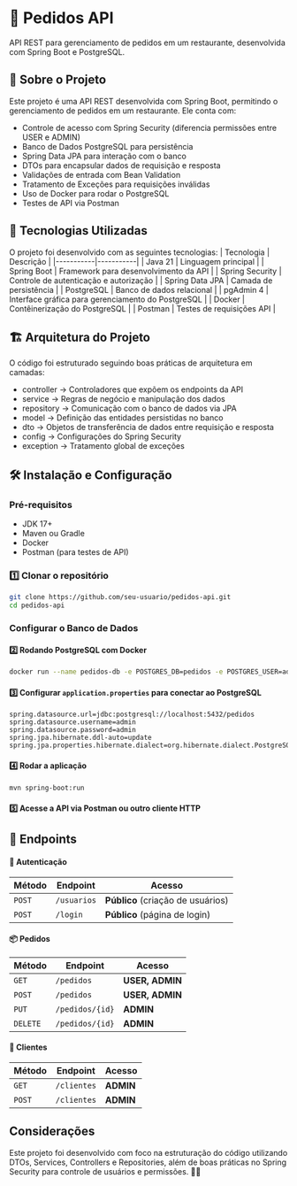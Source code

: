 # 📌 Pedidos API 

API REST para gerenciamento de pedidos em um restaurante, desenvolvida com Spring Boot e PostgreSQL.

## 📌 Sobre o Projeto

Este projeto é uma API REST desenvolvida com Spring Boot, permitindo o gerenciamento de pedidos em um restaurante. Ele conta com:
- Controle de acesso com Spring Security (diferencia permissões entre USER e ADMIN)
- Banco de Dados PostgreSQL para persistência
- Spring Data JPA para interação com o banco
- DTOs para encapsular dados de requisição e resposta
- Validações de entrada com Bean Validation
- Tratamento de Exceções para requisições inválidas
- Uso de Docker para rodar o PostgreSQL
- Testes de API via Postman

## 🚀 Tecnologias Utilizadas
O projeto foi desenvolvido com as seguintes tecnologias:
| Tecnologia  | Descrição | 
|-----------|-----------|
| Java 21    | Linguagem principal    |
| Spring Boot  | Framework para desenvolvimento da API    | 
| Spring Security  | Controle de autenticação e autorização    |
| Spring Data JPA  | Camada de persistência    |
| PostgreSQL  | Banco de dados relacional    |
| pgAdmin 4	  | Interface gráfica para gerenciamento do PostgreSQL    |
| Docker  | 	Contêinerização do PostgreSQL    |
| Postman	  | Testes de requisições API    |

## 🏗 Arquitetura do Projeto
O código foi estruturado seguindo boas práticas de arquitetura em camadas:
- controller → Controladores que expõem os endpoints da API
- service → Regras de negócio e manipulação dos dados
- repository → Comunicação com o banco de dados via JPA
- model → Definição das entidades persistidas no banco
- dto → Objetos de transferência de dados entre requisição e resposta
- config → Configurações do Spring Security
- exception → Tratamento global de exceções

## 🛠 Instalação e Configuração
### Pré-requisitos
- JDK 17+
- Maven ou Gradle
- Docker
- Postman (para testes de API)

### 1️⃣ Clonar o repositório
```bash
git clone https://github.com/seu-usuario/pedidos-api.git
cd pedidos-api
```

### Configurar o Banco de Dados
#### 2️⃣  Rodando PostgreSQL com Docker
```bash
docker run --name pedidos-db -e POSTGRES_DB=pedidos -e POSTGRES_USER=admin -e POSTGRES_PASSWORD=admin -p 5432:5432 -d postgres
```
#### 3️⃣ Configurar ```application.properties``` para conectar ao PostgreSQL
```properties
spring.datasource.url=jdbc:postgresql://localhost:5432/pedidos
spring.datasource.username=admin
spring.datasource.password=admin
spring.jpa.hibernate.ddl-auto=update
spring.jpa.properties.hibernate.dialect=org.hibernate.dialect.PostgreSQLDialect
```

#### 4️⃣  Rodar a aplicação
```bash
mvn spring-boot:run
```
#### 5️⃣ Acesse a API via Postman ou outro cliente HTTP

## 📌 Endpoints
#### 🔑 Autenticação 
| Método | Endpoint   | Acesso  |
|--------|-----------|---------|
| `POST` | `/usuarios` | **Público** (criação de usuários) |
| `POST` | `/login`    | **Público** (página de login) |

#### 📦 Pedidos  

| Método | Endpoint       | Acesso         |
|--------|---------------|----------------|
| `GET`  | `/pedidos`     | **USER, ADMIN** |
| `POST` | `/pedidos`     | **USER, ADMIN** |
| `PUT`  | `/pedidos/{id}` | **ADMIN**       |
| `DELETE` | `/pedidos/{id}` | **ADMIN**       |

#### 👥 Clientes  

| Método | Endpoint    | Acesso  |
|--------|------------|---------|
| `GET`  | `/clientes` | **ADMIN** |
| `POST` | `/clientes` | **ADMIN** |

## Considerações
Este projeto foi desenvolvido com foco na estruturação do código utilizando DTOs, Services, Controllers e Repositories, além de boas práticas no Spring Security para controle de usuários e permissões. 🚀🔥
